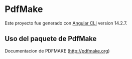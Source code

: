 
# PdfMake

Este proyecto fue generado con [Angular CLI](https://github.com/angular/angular-cli) version 14.2.7.


## Uso del paquete de PdfMake
Documentacion de PDFMAKE (http://pdfmake.org)
